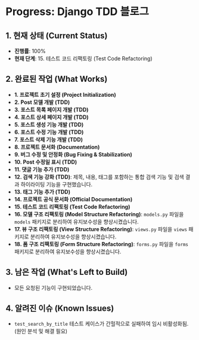# Progress: Django TDD 블로그

## 1. 현재 상태 (Current Status)

- **진행률**: 100%
- **현재 단계**: 15. 테스트 코드 리팩토링 (Test Code Refactoring)

## 2. 완료된 작업 (What Works)

- **1. 프로젝트 초기 설정 (Project Initialization)**
- **2. Post 모델 개발 (TDD)**
- **3. 포스트 목록 페이지 개발 (TDD)**
- **4. 포스트 상세 페이지 개발 (TDD)**
- **5. 포스트 생성 기능 개발 (TDD)**
- **6. 포스트 수정 기능 개발 (TDD)**
- **7. 포스트 삭제 기능 개발 (TDD)**
- **8. 프로젝트 문서화 (Documentation)**
- **9. 버그 수정 및 안정화 (Bug Fixing & Stabilization)**
- **10. Post 수정일 표시 (TDD)**
- **11. 댓글 기능 추가 (TDD)**
- **12. 검색 기능 강화 (TDD)**: 제목, 내용, 태그를 포함하는 통합 검색 기능 및 검색 결과 하이라이팅 기능을 구현했습니다.
- **13. 태그 기능 추가 (TDD)**
- **14. 프로젝트 공식 문서화 (Official Documentation)**
- **15. 테스트 코드 리팩토링 (Test Code Refactoring)**
- **16. 모델 구조 리팩토링 (Model Structure Refactoring)**: `models.py` 파일을 `models` 패키지로 분리하여 유지보수성을 향상시켰습니다.
- **17. 뷰 구조 리팩토링 (View Structure Refactoring)**: `views.py` 파일을 `views` 패키지로 분리하여 유지보수성을 향상시켰습니다.
- **18. 폼 구조 리팩토링 (Form Structure Refactoring)**: `forms.py` 파일을 `forms` 패키지로 분리하여 유지보수성을 향상시켰습니다.

## 3. 남은 작업 (What's Left to Build)

- 모든 요청된 기능이 구현되었습니다.

## 4. 알려진 이슈 (Known Issues)

- `test_search_by_title` 테스트 케이스가 간헐적으로 실패하여 임시 비활성화됨. (원인 분석 및 해결 필요)

